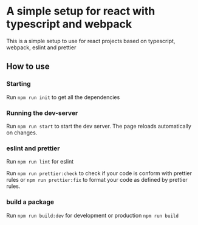 # A simple setup for react with typescript and webpack

This is a simple setup to use for react projects based on typescript, webpack, eslint and prettier

## How to use

### Starting

Run `npm run init` to get all the dependencies

### Running the dev-server

Run `npm run start` to start the dev server. The page reloads automatically on changes.

### eslint and prettier

Run `npm run lint` for eslint

Run `npm run prettier:check` to check if your code is conform with prettier rules or `npm run prettier:fix` to format your code as defined by prettier rules.

### build a package

Run `npm run build:dev` for development or production `npm run build`
